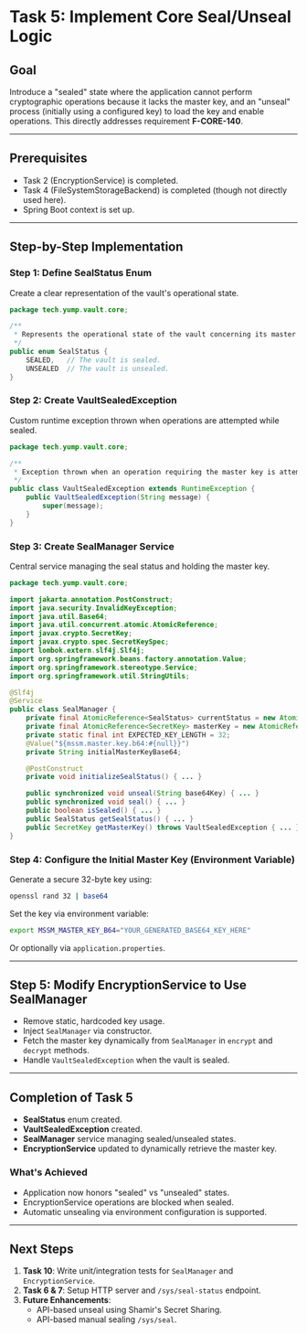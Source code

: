
# Task 5: Implement Core Seal/Unseal Logic

## Goal
Introduce a "sealed" state where the application cannot perform cryptographic operations because it lacks the master key, and an "unseal" process (initially using a configured key) to load the key and enable operations. This directly addresses requirement **F-CORE-140**.

---

## Prerequisites
- Task 2 (EncryptionService) is completed.
- Task 4 (FileSystemStorageBackend) is completed (though not directly used here).
- Spring Boot context is set up.

---

## Step-by-Step Implementation

### Step 1: Define SealStatus Enum
Create a clear representation of the vault's operational state.

```java
package tech.yump.vault.core;

/**
 * Represents the operational state of the vault concerning its master key.
 */
public enum SealStatus {
    SEALED,   // The vault is sealed.
    UNSEALED  // The vault is unsealed.
}
```

### Step 2: Create VaultSealedException
Custom runtime exception thrown when operations are attempted while sealed.

```java
package tech.yump.vault.core;

/**
 * Exception thrown when an operation requiring the master key is attempted while sealed.
 */
public class VaultSealedException extends RuntimeException {
    public VaultSealedException(String message) {
        super(message);
    }
}
```

### Step 3: Create SealManager Service
Central service managing the seal status and holding the master key.

```java
package tech.yump.vault.core;

import jakarta.annotation.PostConstruct;
import java.security.InvalidKeyException;
import java.util.Base64;
import java.util.concurrent.atomic.AtomicReference;
import javax.crypto.SecretKey;
import javax.crypto.spec.SecretKeySpec;
import lombok.extern.slf4j.Slf4j;
import org.springframework.beans.factory.annotation.Value;
import org.springframework.stereotype.Service;
import org.springframework.util.StringUtils;

@Slf4j
@Service
public class SealManager {
    private final AtomicReference<SealStatus> currentStatus = new AtomicReference<>(SealStatus.SEALED);
    private final AtomicReference<SecretKey> masterKey = new AtomicReference<>(null);
    private static final int EXPECTED_KEY_LENGTH = 32;
    @Value("${mssm.master.key.b64:#{null}}")
    private String initialMasterKeyBase64;

    @PostConstruct
    private void initializeSealStatus() { ... }

    public synchronized void unseal(String base64Key) { ... }
    public synchronized void seal() { ... }
    public boolean isSealed() { ... }
    public SealStatus getSealStatus() { ... }
    public SecretKey getMasterKey() throws VaultSealedException { ... }
}
```

### Step 4: Configure the Initial Master Key (Environment Variable)
Generate a secure 32-byte key using:

```bash
openssl rand 32 | base64
```

Set the key via environment variable:

```bash
export MSSM_MASTER_KEY_B64="YOUR_GENERATED_BASE64_KEY_HERE"
```

Or optionally via `application.properties`.

---

## Step 5: Modify EncryptionService to Use SealManager

- Remove static, hardcoded key usage.
- Inject `SealManager` via constructor.
- Fetch the master key dynamically from `SealManager` in `encrypt` and `decrypt` methods.
- Handle `VaultSealedException` when the vault is sealed.

---

## Completion of Task 5

- **SealStatus** enum created.
- **VaultSealedException** created.
- **SealManager** service managing sealed/unsealed states.
- **EncryptionService** updated to dynamically retrieve the master key.

### What's Achieved
- Application now honors "sealed" vs "unsealed" states.
- EncryptionService operations are blocked when sealed.
- Automatic unsealing via environment configuration is supported.

---

## Next Steps

1. **Task 10**: Write unit/integration tests for `SealManager` and `EncryptionService`.
2. **Task 6 & 7**: Setup HTTP server and `/sys/seal-status` endpoint.
3. **Future Enhancements**:
   - API-based unseal using Shamir's Secret Sharing.
   - API-based manual sealing `/sys/seal`.
